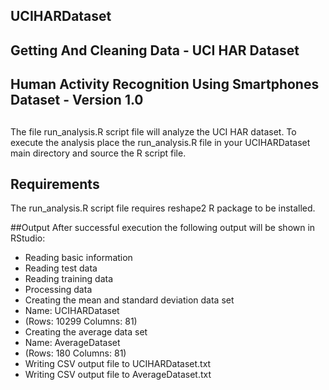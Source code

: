 ## UCIHARDataset
## Getting And Cleaning Data - UCI HAR Dataset
## Human Activity Recognition Using Smartphones Dataset - Version 1.0
##
The file run_analysis.R script file will analyze the UCI HAR dataset. To execute the analysis
place the run_analysis.R file in your UCIHARDataset main directory and source the R script file.

## Requirements
The run_analysis.R script file requires reshape2 R package to be installed.

##Output
After successful execution the following output will be shown in RStudio:
* Reading basic information
* Reading test data
* Reading training data
* Processing data
* Creating the mean and standard deviation data set
* Name: UCIHARDataset
* (Rows: 10299 Columns: 81)
* Creating the average data set
* Name: AverageDataset
* (Rows: 180 Columns: 81)
* Writing CSV output file to UCIHARDataset.txt
* Writing CSV output file to AverageDataset.txt